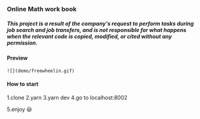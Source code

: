 ### Online Math work book 
##### This project is a result of the company's request to perform tasks during job search and job transfers, and is not responsible for what happens when the relevant code is copied, modified, or cited without any permission. 

#### Preview 
	![](demo/freewheelin.gif)


#### How to start

1.clone
2.yarn 
3.yarn dev 
4.go to localhost:8002 

5.enjoy :smiley: 


